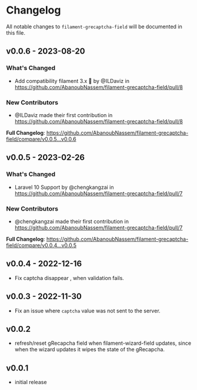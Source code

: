 # Changelog

All notable changes to `filament-grecaptcha-field` will be documented in this file.

## v0.0.6 - 2023-08-20

### What's Changed

- Add compatibility filament 3.x 🌝 by @ILDaviz in https://github.com/AbanoubNassem/filament-grecaptcha-field/pull/8

### New Contributors

- @ILDaviz made their first contribution in https://github.com/AbanoubNassem/filament-grecaptcha-field/pull/8

**Full Changelog**: https://github.com/AbanoubNassem/filament-grecaptcha-field/compare/v0.0.5...v0.0.6

## v0.0.5 - 2023-02-26

### What's Changed

- Laravel 10 Support by @chengkangzai in https://github.com/AbanoubNassem/filament-grecaptcha-field/pull/7

### New Contributors

- @chengkangzai made their first contribution in https://github.com/AbanoubNassem/filament-grecaptcha-field/pull/7

**Full Changelog**: https://github.com/AbanoubNassem/filament-grecaptcha-field/compare/v0.0.4...v0.0.5

## v0.0.4 - 2022-12-16

- Fix captcha disappear , when validation fails.

## v0.0.3 - 2022-11-30

- Fix an issue where `captcha` value was not sent to the server.

## v0.0.2

- refresh/reset gRecapcha field when filament-wizard-field updates, since when the wizard updates it wipes the state of the gRecapcha.

## v0.0.1

- initial release
